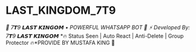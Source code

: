 # LAST_KINGDOM_7T9
*👑 7𝙏9 𝙇𝘼𝙎𝙏 𝙆𝙄𝙉𝙂𝙊𝙈 • POWERFUL WHATSAPP BOT 🚩* *⚡ Developed By: 7𝙏9 𝙇𝘼𝙎𝙏 𝙆𝙄𝙉𝙂𝙊𝙈* *🔥 Status Seen | Auto React | Anti-Delete | Group Protector 🔥*PROVIDE BY MUSTAFA KING 👑

